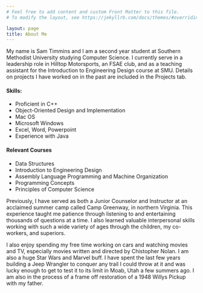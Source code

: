 ```yaml
---
# Feel free to add content and custom Front Matter to this file.
# To modify the layout, see https://jekyllrb.com/docs/themes/#overriding-theme-defaults

layout: page
title: About Me
---
```


My name is Sam Timmins and I am a second year student at Southern Methodist University studying Computer Science. I currently serve in a leadership role in Hilltop Motorsports, an FSAE club, and as a teaching assistant for the Introduction to Engineering Design course at SMU. Details on projects I have worked on in the past are included in the Projects tab.  

#### Skills:
  * Proficient in C++
  * Object-Oriented Design and Implementation
  * Mac OS
  * Microsoft Windows
  * Excel, Word, Powerpoint
  * Experience with Java

#### Relevant Courses
  * Data Structures
  * Introduction to Engineering Design
  * Assembly Language Programming and Machine Organization
  * Programming Concepts
  * Principles of Computer Science 

Previously, I have served as both a Junior Counselor and Instructor at an acclaimed summer camp called Camp Greenway, in northern Virginia. This experience taught me patience through listening to and entertaining thousands of questions at a time. I also learned valuable interpersonal skills working with such a wide variety of ages through the children, my co-workers, and superiors.

I also enjoy spending my free time working on cars and watching movies and TV, especially movies written and directed by Chistopher Nolan. I am also a huge Star Wars and Marvel buff. I have spent the last few years building a Jeep Wrangler to conquer any trail I could throw at it and was lucky enough to get to test it to its limit in Moab, Utah a few summers ago. I am also in the process of a frame off restoration of a 1948 Willys Pickup with my father.
